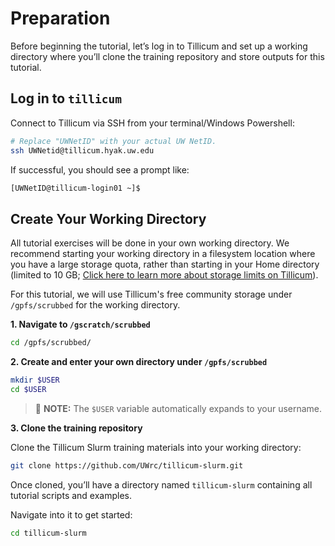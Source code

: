 # Preparation

Before beginning the tutorial, let’s log in to Tillicum and set up a working directory where you’ll clone the training repository and store outputs for this tutorial.

## Log in to `tillicum`

Connect to Tillicum via SSH from your terminal/Windows Powershell:

```bash
# Replace "UWNetID" with your actual UW NetID.
ssh UWNetid@tillicum.hyak.uw.edu
```

If successful, you should see a prompt like:

```bash
[UWNetID@tillicum-login01 ~]$
```

## Create Your Working Directory

All tutorial exercises will be done in your own working directory.
We recommend starting your working directory in a filesystem location where you have a large storage quota, rather than starting in your Home directory (limited to 10 GB; [Click here to learn more about storage limits on Tillicum](https://hyak.uw.edu/docs/tillicum/storage#user-storage)). 

For this tutorial, we will use Tillicum's free community storage under `/gpfs/scrubbed` for the working directory.

**1. Navigate to `/gscratch/scrubbed`**

```bash
cd /gpfs/scrubbed/
```

**2. Create and enter your own directory under `/gpfs/scrubbed`**

```bash
mkdir $USER
cd $USER
```

> 📝 **NOTE:** The `$USER` variable automatically expands to your username.

**3. Clone the training repository**

Clone the Tillicum Slurm training materials into your working directory:

```bash
git clone https://github.com/UWrc/tillicum-slurm.git
```

Once cloned, you’ll have a directory named `tillicum-slurm` containing all tutorial scripts and examples.

Navigate into it to get started:

```bash
cd tillicum-slurm
```